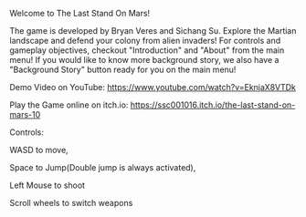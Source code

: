 Welcome to The Last Stand On Mars!

The game is developed by Bryan Veres and Sichang Su. Explore the Martian landscape and defend your colony from alien invaders! For controls and gameplay objectives, checkout "Introduction" and "About" from the main menu! If you would like to know more background story, we also have a "Background Story" button ready for you on the main menu!

Demo Video on YouTube: 
https://www.youtube.com/watch?v=EknjaX8VTDk 

Play the Game online on itch.io:
https://ssc001016.itch.io/the-last-stand-on-mars-10

Controls:

WASD to move, 

Space to Jump(Double jump is always activated), 

Left Mouse to shoot

Scroll wheels to switch weapons
